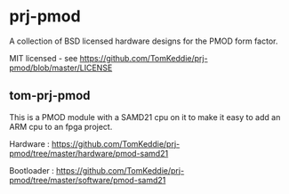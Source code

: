 # prj-pmod

A collection of BSD licensed hardware designs for the PMOD form factor.

MIT licensed - see https://github.com/TomKeddie/prj-pmod/blob/master/LICENSE

## tom-prj-pmod

This is a PMOD module with a SAMD21 cpu on it to make it easy to add an ARM cpu to an fpga project.

Hardware : https://github.com/TomKeddie/prj-pmod/tree/master/hardware/pmod-samd21

Bootloader : https://github.com/TomKeddie/prj-pmod/tree/master/software/pmod-samd21
